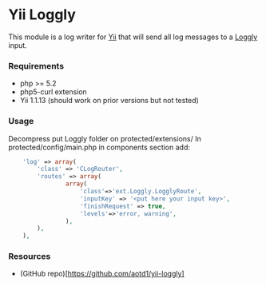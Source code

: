 # Yii Loggly

This module is a log writer for [Yii](http://www.yiiframework.com/) that will send all log messages to a [Loggly](http://loggly.com/) input.

### Requirements

 - php >= 5.2
 - php5-curl extension
 - Yii 1.1.13 (should work on prior versions but not tested)

### Usage

Decompress put Loggly folder on protected/extensions/
In protected/config/main.php in components section add:

```php
    'log' => array(
        'class' => 'CLogRouter',
        'routes' => array(
                array(
                    'class'=>'ext.Loggly.LogglyRoute',
                    'inputKey' => '<put here your input key>',
                    'finishRequest' => true,
                    'levels'=>'error, warning',
                ),
        ),
    ),
```

### Resources

 - (GitHub repo)[https://github.com/aotd1/yii-loggly]
